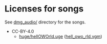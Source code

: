 # Licenses for songs

See [dmg_audio/](dmg_audio/) directory for the songs.

* CC-BY-4.0
    + [huge/hellOWOrld.uge](dmg_audio/huge/hellOWOrld.uge) ([hell_owo_rld.vgm](dmg_audio/hell_owo_rld.vgm))
